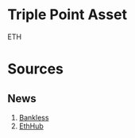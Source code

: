 # Triple Point Asset
ETH
# Sources
## News
1. [Bankless](https://newsletter.banklesshq.com/)
2. [EthHub](https://ethhub.substack.com/)
